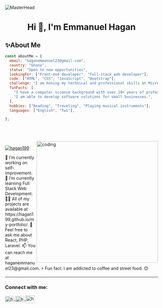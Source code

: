 ![MasterHead](https://digitaledgetech.in/images/Banner_03.gif)

<h1 align="center">Hi 👋, I'm Emmanuel Hagan</h1>

## ✨About Me
```javascript
const aboutMe = {
  email: "haganemmanuel23@gmail.com",
  country: "Ghana",
  status: "Open to new opportunities",
  lookingFor: ["Front-end developer", "Full-stack web developer"],
  code: ["HTML", "CSS", "JavaScript", "Bootstrap"],
  challenge: "I am honing my technical and professional skills at Microverse",
  funFacts: [
    "I have a computer science background with over 10+ years of professional and communication experience.",
    "I am able to develop software solutions for small businesses.",
  ],
  hobbies: ["Reading", "Traveling", "Playing musical instruments"],
  languages: ["English", "Twi"],

};

```
  <br>
<br>
<br>
<img alt="coding" align="right" width="400" src="https://cdn.dribbble.com/users/1162077/screenshots/3848914/media/320984a9ca58b3c73274c9259ecf6de8.gif">
<p align="left">
  <a href="https://twitter.com/Emmahagan23" target="_blank">
    <img src="https://img.shields.io/twitter/follow/Emmahagan23?logo=twitter&style=for-the-badge" alt="hagan199" />
  </a>
</p>
🔭 I’m currently working on self-improvement.
🌱 I’m currently learning Full Stack Web Development.
👨‍💻 All of my projects are available at https://hagan199.github.io/my-portfolio/.
💬 Feel free to ask me about React, PHP, Laravel.
📫 You can reach me at haganemmanuel23@gmail.com.
⚡ Fun fact: I am addicted to coffee and street food. 😊
<br>
<hr>
<h3 align="left">Connect with me:</h3>
<p align="left">
  <a href="https://twitter.com/Emmahagan23" target="_blank">
    <img align="center" src="https://raw.githubusercontent.com/rahuldkjain/github-profile-readme-generator/master/src/images/icons/Social/twitter.svg" alt="hagan199" height="20" width="30" />
  </a>
  <a href="https://linkedin.com/in/emmanuel-hagan-26219a95/" target="_blank">
    <img align="center" src="https://raw.githubusercontent.com/rahuldkjain/github-profile-readme-generator/master/src/images/icons/Social/linked-in-alt.svg" alt="hagan199" height="20" width="30" />
  </a>
  <a href="https://www.hackerrank.com/banyanhagan" target="_blank">
    <img align="center" src="https://raw.githubusercontent.com/rahuldkjain/github-profile-readme-generator/master/src/images/icons/Social/hackerrank.svg" alt="hagan199" height="25" width="30" />
  </a>
</p>

